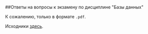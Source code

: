 ##Ответы на вопросы к экзамену по дисциплине "Базы данных"

К сожалению, только в формате `.pdf`.

Исходники [здесь](http://www.mindmeister.com/240675235/_).